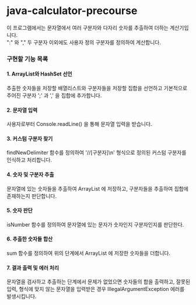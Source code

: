 # java-calculator-precourse
이 프로그램에서는 문자열에서 여러 구분자와 다자리 숫자를 추출하여 더하는 계산기입니다.  
":" 와 "," 두 구분자 이외에도 사용자 정의 구분자를 정의하여 계산합니다.

### 구현할 기능 목록 <br>

#### 1. **ArrayList와 HashSet 선언**  
    
   추출한 숫자들을 저장할 배열리스트와 구분자들을 저장할 집합을 선언하고 기본적으로 주어진 구분자 ';' 과 ',' 을 집합에 추가합니다.

#### 2. **문자열 입력**
    
   사용자로부터 Console.readLine() 을 통해 문자열 입력을 받습니다.

#### 3. **커스텀 구분자 찾기**  
  
   findNewDelimiter 함수를 정의하여 '//[구분자]\n' 형식으로 정의된 커스텀 구분자를 인식하고 처리합니다.

#### 4. **숫자 및 구분자 추출**  
  
   문자열에 있는 숫자들을 추출하여 ArrayList 에 저장하고, 구분자들을 추출하여 집합에 존재하는지 판단합니다.

#### 5. **숫자 판단**  
  
   isNumber 함수를 정의하여 문자열에 있는 문자가 숫자인지 구분자인지를 판단한다.

#### 6. **추출한 숫자들 합산**  
  
   sum 함수를 정의하여 위의 단계에서 ArrayList 에 저장한 숫자들을 더합니다.

#### 7. **결과 출력 및 에러 처리**  
  
   문자열을 검사하고 추출하는 단계에서 문제가 없었으면 숫자들의 합을 출력하고, 잘못된 입력, 형식에 맞지 않는 문자열을 입력받은 경우 IllegalArgumentException 에러를 발생시킵니다.


   